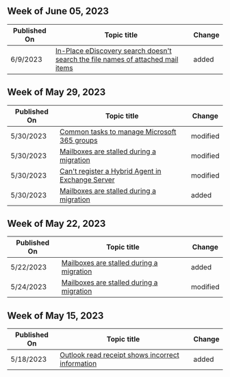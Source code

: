 <!-- This file is generated automatically each week. Changes made to this file will be overwritten.-->



## Week of June 05, 2023


| Published On |Topic title | Change |
|------|------------|--------|
| 6/9/2023 | [In-Place eDiscovery search doesn't search the file names of attached mail items](/exchange/troubleshoot/compliance/ediscovery-search-ignores-attached-mail-items) | added |


## Week of May 29, 2023


| Published On |Topic title | Change |
|------|------------|--------|
| 5/30/2023 | [Common tasks to manage Microsoft 365 groups](/exchange/troubleshoot/groups-and-distribution-lists/o365-group-tasks) | modified |
| 5/30/2023 | [Mailboxes are stalled during a migration](/exchange/troubleshoot/migration/mailboxes-stalled-during-migration) | modified |
| 5/30/2023 | [Can't register a Hybrid Agent in Exchange Server](/exchange/troubleshoot/move-mailboxes/cannot-register-hybrid-agent) | modified |
| 5/30/2023 | [Mailboxes are stalled during a migration](/exchange/troubleshoot/migration/mailboxes-stalled-during-migration) | added |


## Week of May 22, 2023


| Published On |Topic title | Change |
|------|------------|--------|
| 5/22/2023 | [Mailboxes are stalled during a migration](/exchange/troubleshoot/migration/mailboxes-stalled-during-migration) | added |
| 5/24/2023 | [Mailboxes are stalled during a migration](/exchange/troubleshoot/migration/mailboxes-stalled-during-migration) | modified |


## Week of May 15, 2023


| Published On |Topic title | Change |
|------|------------|--------|
| 5/18/2023 | [Outlook read receipt shows incorrect information](/exchange/troubleshoot/mailflow/read-receipt-shows-incorrect-information) | added |
